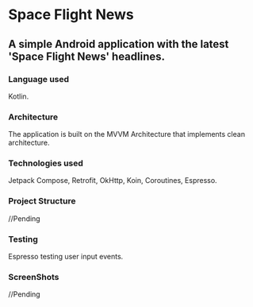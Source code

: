 # <b>Space Flight News</b>

## A simple Android application with the latest 'Space Flight News' headlines.


### Language used
Kotlin.

### Architecture
The application is built on the MVVM Architecture that implements clean architecture.

### Technologies used
Jetpack Compose, Retrofit, OkHttp, Koin, Coroutines, Espresso.

### Project Structure
//Pending

### Testing
Espresso testing user input events.

### ScreenShots
//Pending
